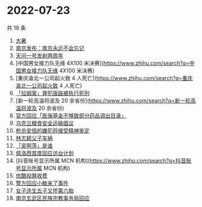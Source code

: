 # 2022-07-23

共 18 条

<!-- BEGIN -->
<!-- 最后更新时间 Sat Jul 23 2022 16:19:20 GMT+0800 (China Standard Time) -->

1. [大暑](https://www.zhihu.com/search?q=大暑)
1. [南京发布：南京永远不会忘记](https://www.zhihu.com/search?q=南京发布：南京永远不会忘记)
1. [天问一号发射两周年](https://www.zhihu.com/search?q=天问一号发射两周年)
1. [中国男女接力队无缘 4X100 米决赛](https://www.zhihu.com/search?q=中国男女接力队无缘 4X100 米决赛)
1. [重庆渝北一公司起火致 4 人死亡](https://www.zhihu.com/search?q=重庆渝北一公司起火致 4 人死亡)
1. [「拉姆案」罪犯唐路被执行死刑](https://www.zhihu.com/search?q=「拉姆案」罪犯唐路被执行死刑)
1. [新一轮高温将波及 20 余省份](https://www.zhihu.com/search?q=新一轮高温将波及 20 余省份)
1. [官方回应「医保基金不够致部分药品调出目录」](https://www.zhihu.com/search?q=官方回应「医保基金不够致部分药品调出目录」)
1. [乌克兰粮食安全运输倡议](https://www.zhihu.com/search?q=乌克兰粮食安全运输倡议)
1. [枪杀安倍的嫌犯将接受精神鉴定](https://www.zhihu.com/search?q=枪杀安倍的嫌犯将接受精神鉴定)
1. [林志颖父子车祸](https://www.zhihu.com/search?q=林志颖父子车祸)
1. [「吴啊萍」是谁](https://www.zhihu.com/search?q=「吴啊萍」是谁)
1. [佩洛西首度回应访台计划](https://www.zhihu.com/search?q=佩洛西首度回应访台计划)
1. [抖音账号显示所属 MCN 机构](https://www.zhihu.com/search?q=抖音账号显示所属 MCN 机构)
1. [优酷投屏收费](https://www.zhihu.com/search?q=优酷投屏收费)
1. [警方回应小敏来了事件](https://www.zhihu.com/search?q=警方回应小敏来了事件)
1. [女子连生五子又怀第六胎](https://www.zhihu.com/search?q=女子连生五子又怀第六胎)
1. [南京玄武区民族宗教事务局回应](https://www.zhihu.com/search?q=南京玄武区民族宗教事务局回应)

<!-- END -->
